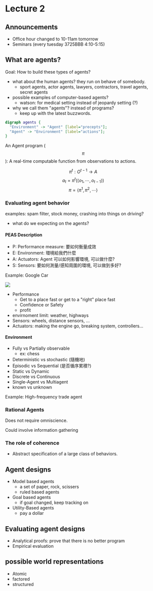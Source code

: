 # Lecture 2

## Announcements

- Office hour changed to 10-11am tomorrow
- Seminars (every tuesday 3725BBB 4:10-5:15)

## What are agents?

Goal: How to build these types of agents?

- what about the human agents? they run on behave of somebody.
  - sport agents, actor agents, lawyers, contractors, travel agents, secret agents
- possible examples of computer-based agents?
  - watson: for medical setting instead of jeopardy setting (?)
- why we call them "agents"? instead of programs?
  - keep up with the latest buzzwords.

```dot
digraph agents {
  "Environment" -> "Agent" [label="precepts"];
  "Agent" -> "Environment" [label="actions"];
}
```

An Agent program ($$\pi$$): A real-time computable function from observations to actions.

$$ \pi^t: O^{t-1}\to A$$
$$ a_t = \pi^t(\langle o_1, \cdots, o_{t-1}\rangle)$$
$$ \pi = \langle \pi^1, \pi^2, \cdots \rangle $$

### Evaluating agent behavior

examples: spam filter, stock money, crashing into things on driving?

- what do we expecting on the agents?

#### PEAS Description

- P: Performance measure: 要如何衡量成效
- E: Environment: 環境給我們什麼
- A: Actuators: Agent 可以如何影響環境, 可以做什麼?
- S: Sensors: 要如何測量/感知周圍的環境, 可以做到多好?

Example: Google Car

![](http://news.bbcimg.co.uk/media/images/75147000/jpg/_75147500_google_car_624.jpg)

- Performance
  - Get to a place fast or get to a "right" place fast
  - Confidence or Safety
  - profit
- envirnoment limit: weather, highways
- Sensors: wheels, distance sensors, ...
- Actuators: making the engine go, breaking system, controllers...


#### Environment

* Fully vs Partially observable
  - ex: chess
* Deterministic vs stochastic (隨機地)
* Episodic vs Sequential (是否循序累積?)
* Static vs Dynamic
* Discrete vs Continuous
* Single-Agent vs Multiagent
* known vs unknown

Example: High-frequency trade agent

### Rational Agents

Does not require omniscience.

Could involve information gathering

### The role of coherence

* Abstract specification of a large class of behaviors.

## Agent designs

- Model based agents
  - a set of paper, rock, scissers
  - ruled based agents
- Goal based agents
  - if goal changed, keep tracking on
- Utility-Based agents
  - pay a dollar

## Evaluating agent designs

- Analytical proofs: prove that there is no better program
- Empirical evaluation

## possible world representations

- Atomic
- factored
- structured
